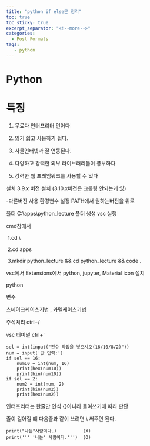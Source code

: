 ```yaml
---
title: "python if else문 정리"
toc: true
toc_sticky: true
excerpt_separator: "<!--more-->"
categories:
  - Post Formats
tags:
   - python
---
```


# Python





# 특징

 1. 무료다 인터프리터 언어다

 2. 읽기 쉽고 사용하기 쉽다.

 3. 사물인터넷과 잘 연동된다.

 4. 다양하고 강력한 외부 라이브러리들이 풍부하다

 5. 강력한 웹 프레임워크를 사용할 수 있다

    

설치 3.9.x 버전 설치 (3.10.x버전은 크롤링 안되는게 있)

-다른버전 사용 환경변수 설정 PATH에서 원하는버전을 위로



폴더 C:\apps\python_lecture 폴더 생성 vsc 실행

cmd창에서 

​	1.cd \ 	

​	2.cd apps	 

​	3.mkdir python_lecture && cd python_lecture && code .



vsc에서 Extensions에서 python, jupyter, Material icon 설치



python

변수

스네이크케이스기법 , 카멜케이스기법



주석처리 ctrl+/ 

vsc 터미널 ctrl+`



```
sel = int(input("진수 타입을 넣으시오(16/10/8/2)"))
num = input('값 입력:')
if sel == 16:
    num10 = int(num, 16)
    print(hex(num10))
    print(bin(num10))
if sel == 2:
    num2 = int(num, 2)
    print(bin(num2))
    print(hex(num2))
```

인터프리터는 한줄만 인식 {}아니라 들여쓰기에 따라 판단

줄이 길어질 떄 다음줄과 같이 쓰려면 \ 써주면 된다.



```
print("나는"사람이다.)          (X)
print(''' '나는' 사람이다.''')  (O)
```

